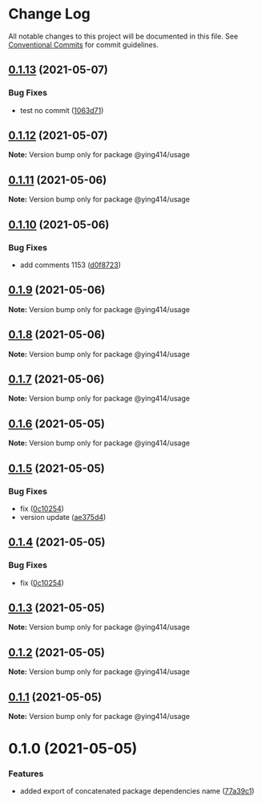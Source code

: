 # Change Log

All notable changes to this project will be documented in this file.
See [Conventional Commits](https://conventionalcommits.org) for commit guidelines.

## [0.1.13](https://github.com/ying414/testing-monoropos/compare/@ying414/usage@0.1.11...@ying414/usage@0.1.13) (2021-05-07)


### Bug Fixes

* test no commit ([1063d71](https://github.com/ying414/testing-monoropos/commit/1063d71fe1d344157da9f9d4043cfa54bc811293))





## [0.1.12](https://github.com/ying414/testing-monoropos/compare/@ying414/usage@0.1.11...@ying414/usage@0.1.12) (2021-05-07)

**Note:** Version bump only for package @ying414/usage





## [0.1.11](https://github.com/ying414/testing-monoropos/compare/@ying414/usage@0.1.10...@ying414/usage@0.1.11) (2021-05-06)

**Note:** Version bump only for package @ying414/usage





## [0.1.10](https://github.com/ying414/testing-monoropos/compare/@ying414/usage@0.1.9...@ying414/usage@0.1.10) (2021-05-06)


### Bug Fixes

* add comments 1153 ([d0f8723](https://github.com/ying414/testing-monoropos/commit/d0f8723431e84522f18ab3c25dfba3a033d6e376))





## [0.1.9](https://github.com/ying414/testing-monoropos/compare/@ying414/usage@0.1.8...@ying414/usage@0.1.9) (2021-05-06)

**Note:** Version bump only for package @ying414/usage





## [0.1.8](https://github.com/ying414/testing-monoropos/compare/@ying414/usage@0.1.7...@ying414/usage@0.1.8) (2021-05-06)

**Note:** Version bump only for package @ying414/usage





## [0.1.7](https://github.com/ying414/testing-monoropos/compare/@ying414/usage@0.1.6...@ying414/usage@0.1.7) (2021-05-06)

**Note:** Version bump only for package @ying414/usage





## [0.1.6](https://github.com/ying414/testing-monoropos/compare/@ying414/usage@0.1.5...@ying414/usage@0.1.6) (2021-05-05)

**Note:** Version bump only for package @ying414/usage





## [0.1.5](https://github.com/ying414/testing-monoropos/compare/@ying414/usage@0.1.2...@ying414/usage@0.1.5) (2021-05-05)


### Bug Fixes

* fix ([0c10254](https://github.com/ying414/testing-monoropos/commit/0c10254afc31eac0327d41c837d714ff0fa329d2))
* version update ([ae375d4](https://github.com/ying414/testing-monoropos/commit/ae375d451437801b0144f90583561d540e3b9e19))






## [0.1.4](https://github.com/ying414/testing-monoropos/compare/@ying414/usage@0.1.2...@ying414/usage@0.1.4) (2021-05-05)


### Bug Fixes

* fix ([0c10254](https://github.com/ying414/testing-monoropos/commit/0c10254afc31eac0327d41c837d714ff0fa329d2))





## [0.1.3](https://github.com/ying414/testing-monoropos/compare/@ying414/usage@0.1.2...@ying414/usage@0.1.3) (2021-05-05)

**Note:** Version bump only for package @ying414/usage






## [0.1.2](https://github.com/ying414/testing-monoropos/compare/@ying414/usage@0.1.1...@ying414/usage@0.1.2) (2021-05-05)

**Note:** Version bump only for package @ying414/usage






## [0.1.1](https://github.com/ying414/testing-monoropos/compare/@ying414/usage@0.1.0...@ying414/usage@0.1.1) (2021-05-05)

**Note:** Version bump only for package @ying414/usage





# 0.1.0 (2021-05-05)


### Features

* added export of concatenated package dependencies name ([77a39c1](https://github.com/ying414/testing-monoropos/commit/77a39c146257e61499689c4f1b71a57449dccb96))
